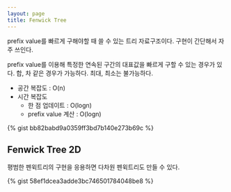 ```yaml
---
layout: page
title: Fenwick Tree
---
```


prefix value를 빠르게 구해야할 때 쓸 수 있는 트리 자료구조이다. 구현이 간단해서 자주 쓰인다.

prefix value를 이용해 특정한 연속된 구간의 대표값을 빠르게 구할 수 있는 경우가 있다. 합, 차 같은 경우가 가능하다. 최대, 최소는 불가능하다.

  * 공간 복잡도 : O(n)
  * 시간 복잡도
    * 한 점 업데이트 : O(logn)
    * prefix value 계산 : O(logn)

{% gist bb82babd9a0359ff3bd7b140e273b69c %}

## Fenwick Tree 2D

평범한 펜윅트리의 구현을 응용하면 다차원 펜윅트리도 만들 수 있다.

{% gist 58ef1dcea3adde3bc746501784048be8  %}

